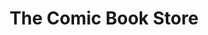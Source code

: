 ---
title: "The Comic Book Store"
url: /glassboro/the-comic-book-store-north-main-street/
shop: Bücher
---